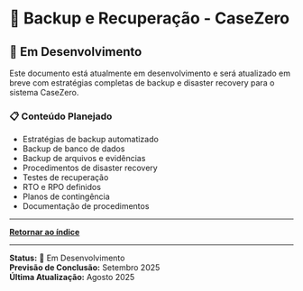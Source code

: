 # 💾 Backup e Recuperação - CaseZero

## 🔧 Em Desenvolvimento

Este documento está atualmente em desenvolvimento e será atualizado em breve com estratégias completas de backup e disaster recovery para o sistema CaseZero.

### 📋 Conteúdo Planejado

- Estratégias de backup automatizado
- Backup de banco de dados
- Backup de arquivos e evidências
- Procedimentos de disaster recovery
- Testes de recuperação
- RTO e RPO definidos
- Planos de contingência
- Documentação de procedimentos

---


[**Retornar ao índice**](./README.md)


---

**Status:** 🚧 Em Desenvolvimento  
**Previsão de Conclusão:** Setembro 2025  
**Última Atualização:** Agosto 2025
